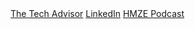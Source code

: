 <section class="link-list">
  <a rel="me" href="https://www.linkedin.com/in/andreneubauer/">The Tech Advisor</a>
  <a rel="me" href="https://www.linkedin.com/in/andreneubauer/" target="_blank">LinkedIn</a>
  <a rel="me" href="https://hmze.io" target="_blank">HMZE Podcast</a>
</section>